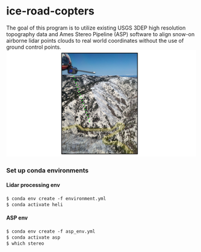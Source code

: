 # ice-road-copters
The goal of this program is to utilize existing USGS 3DEP high resolution topography data and Ames Stereo Pipeline (ASP) software to align snow-on airborne lidar points clouds to real world coordinates without the use of ground control points.
![heli_bsu](./docs/heli.svg)

###  Set up conda environments
#### Lidar processing env
```
$ conda env create -f environment.yml
$ conda activate heli
```


#### ASP env
```
$ conda env create -f asp_env.yml
$ conda activate asp
$ which stereo
```



